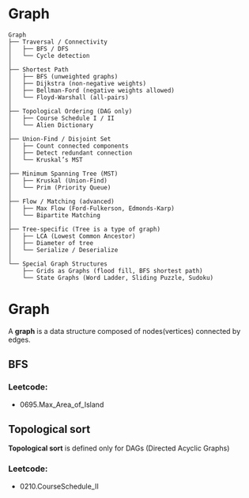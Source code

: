 # Graph
```
Graph
├── Traversal / Connectivity
│   ├── BFS / DFS
│   └── Cycle detection
│
├── Shortest Path
│   ├── BFS (unweighted graphs)
│   ├── Dijkstra (non-negative weights)
│   ├── Bellman-Ford (negative weights allowed)
│   └── Floyd-Warshall (all-pairs)
│
├── Topological Ordering (DAG only)
│   ├── Course Schedule I / II
│   └── Alien Dictionary
│
├── Union-Find / Disjoint Set
│   ├── Count connected components
│   ├── Detect redundant connection
│   └── Kruskal’s MST
│
├── Minimum Spanning Tree (MST)
│   ├── Kruskal (Union-Find)
│   └── Prim (Priority Queue)
│
├── Flow / Matching (advanced)
│   ├── Max Flow (Ford-Fulkerson, Edmonds-Karp)
│   └── Bipartite Matching
│
├── Tree-specific (Tree is a type of graph)
│   ├── LCA (Lowest Common Ancestor)
│   ├── Diameter of tree
│   └── Serialize / Deserialize
│
└── Special Graph Structures
    ├── Grids as Graphs (flood fill, BFS shortest path)
    └── State Graphs (Word Ladder, Sliding Puzzle, Sudoku)
```
# Graph
A **graph** is a data structure composed of nodes(vertices) connected by edges.

## BFS

### Leetcode:
- 0695.Max_Area_of_Island

## Topological sort
**Topological sort** is defined only for DAGs (Directed Acyclic Graphs)

### Leetcode:
- 0210.CourseSchedule_II

